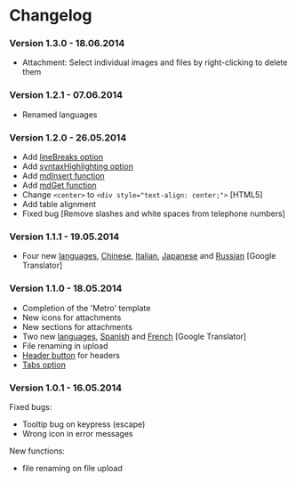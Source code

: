 # Changelog

### Version 1.3.0 - 18.06.2014

- Attachment: Select individual images and files by right-clicking to delete them

### Version 1.2.1 - 07.06.2014

- Renamed languages

### Version 1.2.0 - 26.05.2014

- Add [lineBreaks option](https://github.com/Teddy95/MDEditor/wiki/lineBreaks-option)
- Add [syntaxHighlighting option](https://github.com/Teddy95/MDEditor/wiki/syntaxHighlighting-option)
- Add [mdInsert function](https://github.com/Teddy95/MDEditor/wiki/mdInsert-function)
- Add [mdGet function](https://github.com/Teddy95/MDEditor/wiki/mdGet-function)
- Change `<center>` to `<div style="text-align: center;">` [HTML5]
- Add table alignment
- Fixed bug [Remove slashes and white spaces from telephone numbers]

### Version 1.1.1 - 19.05.2014

- Four new [languages](https://github.com/Teddy95/MDEditor/wiki/Languages), [Chinese](https://github.com/Teddy95/MDEditor/blob/master/core/lang/ch-CH.json), [Italian](https://github.com/Teddy95/MDEditor/blob/master/core/lang/it-IT.json), [Japanese](https://github.com/Teddy95/MDEditor/blob/master/core/lang/jp-JP.json) and [Russian](https://github.com/Teddy95/MDEditor/blob/master/core/lang/ru-RU.json) [Google Translator]

### Version 1.1.0 - 18.05.2014

- Completion of the 'Metro' template
- New icons for attachments
- New sections for attachments
- Two new [languages](https://github.com/Teddy95/MDEditor/wiki/Languages), [Spanish](https://github.com/Teddy95/MDEditor/blob/master/core/lang/es-ES.json) and [French](https://github.com/Teddy95/MDEditor/blob/master/core/lang/fr-FR.json) [Google Translator]
- File renaming in upload
- [Header button](https://github.com/Teddy95/MDEditor/wiki/headerIcon-option) for headers
- [Tabs option](https://github.com/Teddy95/MDEditor/wiki/tabs-option)

### Version 1.0.1 - 16.05.2014

Fixed bugs:
- Tooltip bug on keypress (escape)
- Wrong icon in error messages

New functions:
- file renaming on file upload
